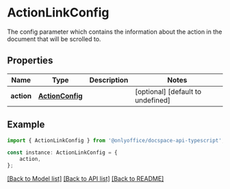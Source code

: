 # ActionLinkConfig

The config parameter which contains the information about the action in the document that will be scrolled to.

## Properties

Name | Type | Description | Notes
------------ | ------------- | ------------- | -------------
**action** | [**ActionConfig**](ActionConfig.md) |  | [optional] [default to undefined]

## Example

```typescript
import { ActionLinkConfig } from '@onlyoffice/docspace-api-typescript';

const instance: ActionLinkConfig = {
    action,
};
```

[[Back to Model list]](../README.md#documentation-for-models) [[Back to API list]](../README.md#documentation-for-api-endpoints) [[Back to README]](../README.md)
